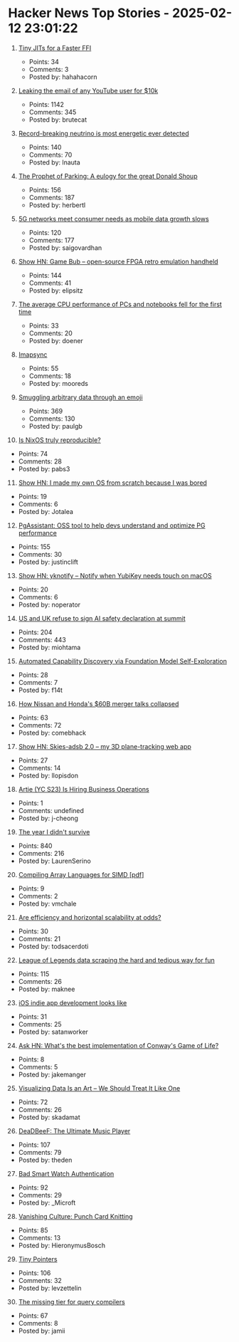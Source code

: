 # Hacker News Top Stories - 2025-02-12 23:01:22

1. [Tiny JITs for a Faster FFI](https://railsatscale.com/2025-02-12-tiny-jits-for-a-faster-ffi/)
   - Points: 34
   - Comments: 3
   - Posted by: hahahacorn

2. [Leaking the email of any YouTube user for $10k](https://brutecat.com/articles/leaking-youtube-emails)
   - Points: 1142
   - Comments: 345
   - Posted by: brutecat

3. [Record-breaking neutrino is most energetic ever detected](https://www.nature.com/articles/d41586-025-00444-1)
   - Points: 140
   - Comments: 70
   - Posted by: lnauta

4. [The Prophet of Parking: A eulogy for the great Donald Shoup](https://www.worksinprogress.news/p/the-prophet-of-parking)
   - Points: 156
   - Comments: 187
   - Posted by: herbertl

5. [5G networks meet consumer needs as mobile data growth slows](https://spectrum.ieee.org/5g-bandwidth)
   - Points: 120
   - Comments: 177
   - Posted by: saigovardhan

6. [Show HN: Game Bub – open-source FPGA retro emulation handheld](https://eli.lipsitz.net/posts/introducing-gamebub/)
   - Points: 144
   - Comments: 41
   - Posted by: elipsitz

7. [The average CPU performance of PCs and notebooks fell for the first time](https://www.cpubenchmark.net/year-on-year.html)
   - Points: 33
   - Comments: 20
   - Posted by: doener

8. [Imapsync](https://imapsync.lamiral.info/)
   - Points: 55
   - Comments: 18
   - Posted by: mooreds

9. [Smuggling arbitrary data through an emoji](https://paulbutler.org/2025/smuggling-arbitrary-data-through-an-emoji/)
   - Points: 369
   - Comments: 130
   - Posted by: paulgb

10. [Is NixOS truly reproducible?](https://luj.fr/blog/is-nixos-truly-reproducible.html)
   - Points: 74
   - Comments: 28
   - Posted by: pabs3

11. [Show HN: I made my own OS from scratch because I was bored](https://jotalea.com.ar/misc/jotaleaos/)
   - Points: 19
   - Comments: 6
   - Posted by: Jotalea

12. [PgAssistant: OSS tool to help devs understand and optimize PG performance](https://github.com/nexsol-technologies/pgassistant)
   - Points: 155
   - Comments: 30
   - Posted by: justinclift

13. [Show HN: yknotify – Notify when YubiKey needs touch on macOS](https://github.com/noperator/yknotify)
   - Points: 20
   - Comments: 6
   - Posted by: noperator

14. [US and UK refuse to sign AI safety declaration at summit](https://arstechnica.com/ai/2025/02/us-and-uk-refuse-to-sign-ai-safety-declaration-at-summit/)
   - Points: 204
   - Comments: 443
   - Posted by: miohtama

15. [Automated Capability Discovery via Foundation Model Self-Exploration](https://arxiv.org/abs/2502.07577)
   - Points: 28
   - Comments: 7
   - Posted by: f14t

16. [How Nissan and Honda's $60B merger talks collapsed](https://www.reuters.com/markets/deals/inside-collapse-nissan-hondas-60-billion-mega-deal-2025-02-12/)
   - Points: 63
   - Comments: 72
   - Posted by: comebhack

17. [Show HN: Skies-adsb 2.0 – my 3D plane-tracking web app](https://github.com/llopisdon/skies-adsb)
   - Points: 27
   - Comments: 14
   - Posted by: llopisdon

18. [Artie (YC S23) Is Hiring Business Operations](https://www.ycombinator.com/companies/artie/jobs/CM1sVks-business-operations)
   - Points: 1
   - Comments: undefined
   - Posted by: j-cheong

19. [The year I didn't survive](https://bessstillman.substack.com/p/the-year-i-didnt-survive)
   - Points: 840
   - Comments: 216
   - Posted by: LaurenSerino

20. [Compiling Array Languages for SIMD [pdf]](http://vmchale.com/static/serve/simd.pdf)
   - Points: 9
   - Comments: 2
   - Posted by: vmchale

21. [Are efficiency and horizontal scalability at odds?](https://buttondown.com/hillelwayne/archive/are-efficiency-and-horizontal-scalability-at-odds/)
   - Points: 30
   - Comments: 21
   - Posted by: todsacerdoti

22. [League of Legends data scraping the hard and tedious way for fun](https://maknee.github.io/blog/2025/League-Data-Scraping/)
   - Points: 115
   - Comments: 26
   - Posted by: maknee

23. [iOS indie app development looks like](https://safespace.is/blog/villain-era-part-1)
   - Points: 31
   - Comments: 25
   - Posted by: satanworker

24. [Ask HN: What's the best implementation of Conway's Game of Life?](undefined)
   - Points: 8
   - Comments: 5
   - Posted by: jakemanger

25. [Visualizing Data Is an Art – We Should Treat It Like One](https://perthirtysix.com/visualizing-data-is-an-art)
   - Points: 72
   - Comments: 26
   - Posted by: skadamat

26. [DeaDBeeF: The Ultimate Music Player](https://deadbeef.sourceforge.io/)
   - Points: 107
   - Comments: 79
   - Posted by: theden

27. [Bad Smart Watch Authentication](https://sprocketfox.io/xssfox/2025/02/09/ido/)
   - Points: 92
   - Comments: 29
   - Posted by: _Microft

28. [Vanishing Culture: Punch Card Knitting](https://blog.archive.org/2025/02/12/vanishing-culture-punch-card-knitting/)
   - Points: 85
   - Comments: 13
   - Posted by: HieronymusBosch

29. [Tiny Pointers](https://arxiv.org/abs/2111.12800)
   - Points: 106
   - Comments: 32
   - Posted by: levzettelin

30. [The missing tier for query compilers](https://www.scattered-thoughts.net/writing/the-missing-tier-for-query-compilers/)
   - Points: 67
   - Comments: 8
   - Posted by: jamii

